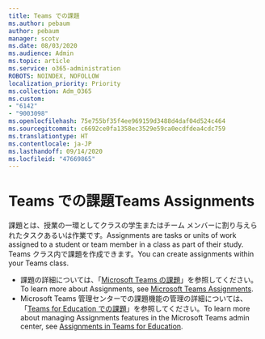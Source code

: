 ```yaml
---
title: Teams での課題
ms.author: pebaum
author: pebaum
manager: scotv
ms.date: 08/03/2020
ms.audience: Admin
ms.topic: article
ms.service: o365-administration
ROBOTS: NOINDEX, NOFOLLOW
localization_priority: Priority
ms.collection: Adm_O365
ms.custom:
- "6142"
- "9003098"
ms.openlocfilehash: 75e755bf35f4ee969159d3488d4daf04d524c464
ms.sourcegitcommit: c6692ce0fa1358ec3529e59ca0ecdfdea4cdc759
ms.translationtype: HT
ms.contentlocale: ja-JP
ms.lasthandoff: 09/14/2020
ms.locfileid: "47669865"
---
```

# <a name="teams-assignments"></a><span data-ttu-id="53a17-102">Teams での課題</span><span class="sxs-lookup"><span data-stu-id="53a17-102">Teams Assignments</span></span>

<span data-ttu-id="53a17-103">課題とは、授業の一環としてクラスの学生またはチーム メンバーに割り与えられたタスクあるいは作業です。</span><span class="sxs-lookup"><span data-stu-id="53a17-103">Assignments are tasks or units of work assigned to a student or team member in a class as part of their study.</span></span> <span data-ttu-id="53a17-104">Teams クラス内で課題を作成できます。</span><span class="sxs-lookup"><span data-stu-id="53a17-104">You can create assignments within your Teams class.</span></span>

- <span data-ttu-id="53a17-105">課題の詳細については、「[Microsoft Teams の課題](https://support.microsoft.com/ja-JP/office/microsoft-teams-5aa4431a-8a3c-4aa5-87a6-b6401abea114#ID0EAABAAA=Assignments)」を参照してください。</span><span class="sxs-lookup"><span data-stu-id="53a17-105">To learn more about Assignments, see [Microsoft Teams Assignments](https://support.microsoft.com/ja-JP/office/microsoft-teams-5aa4431a-8a3c-4aa5-87a6-b6401abea114#ID0EAABAAA=Assignments).</span></span>
- <span data-ttu-id="53a17-106">Microsoft Teams 管理センターでの課題機能の管理の詳細については、「[Teams for Education での課題](https://docs.microsoft.com/microsoftteams/expand-teams-across-your-org/assignments-in-teams)」を参照してください。</span><span class="sxs-lookup"><span data-stu-id="53a17-106">To learn more about managing Assignments features in the Microsoft Teams admin center, see [Assignments in Teams for Education](https://docs.microsoft.com/microsoftteams/expand-teams-across-your-org/assignments-in-teams).</span></span>
